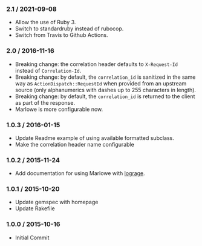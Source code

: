 ### 2.1 / 2021-09-08

- Allow the use of Ruby 3.
- Switch to standardruby instead of rubocop.
- Switch from Travis to Github Actions.

### 2.0 / 2016-11-16

- Breaking change: the correlation header defaults to `X-Request-Id` instead of
  `Correlation-Id`.
- Breaking change: by default, the `correlation_id` is sanitized in the same
  way as `ActionDispatch::RequestId` when provided from an upstream source (only
  alphanumerics with dashes up to 255 characters in length).
- Breaking change: by default, the `correlation_id` is returned to the client as
  part of the response.
- Marlowe is more configurable now.

### 1.0.3 / 2016-01-15

- Update Readme example of using available formatted subclass.
- Make the correlation header name configurable

### 1.0.2 / 2015-11-24

- Add documentation for using Marlowe with [lograge][].

### 1.0.1 / 2015-10-20

- Update gemspec with homepage
- Update Rakefile

### 1.0.0 / 2015-10-16

- Initial Commit

[lograge]: https://github.com/roidrage/lograge
